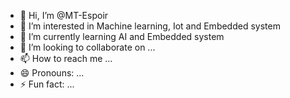 - 👋 Hi, I’m @MT-Espoir
- 👀 I’m interested in Machine learning, Iot and Embedded system
- 🌱 I’m currently learning AI and Embedded system
- 💞️ I’m looking to collaborate on ...
- 📫 How to reach me ...
- 😄 Pronouns: ...
- ⚡ Fun fact: ...

<!---
MT-Espoir/MT-Espoir is a ✨ special ✨ repository because its `README.md` (this file) appears on your GitHub profile.
You can click the Preview link to take a look at your changes.
--->
